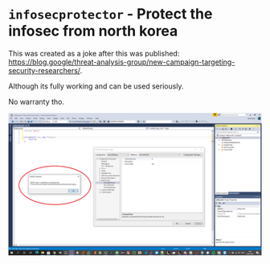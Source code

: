 # ``infosecprotector`` - Protect the infosec from north korea

This was created as a joke after this was published: https://blog.google/threat-analysis-group/new-campaign-targeting-security-researchers/.

Although its fully working and can be used seriously.

No warranty tho.


![Main image](./image.png)
